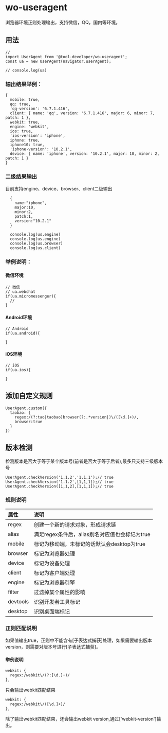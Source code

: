 # wo-useragent
浏览器环境正则处理输出，支持微信，QQ，国内等环境。


## 用法
```
//
import UserAgent from '@tool-developer/wo-useragent';
const ua = new UserAgent(navigator.userAgent);

// console.log(ua)
```
### 输出结果举例：
```
{
  mobile: true,
  qq: true,
  'qq-version': '6.7.1.416',
  client: { name: 'qq', version: '6.7.1.416', major: 6, minor: 7, patch: 1 },
  webkit: true,
  engine: 'webkit',
  ios: true,
  'ios-version': 'iphone',
  iphone: true,
  iphone10: true,
  'iphone-version': '10.2.1',
  device: { name: 'iphone', version: '10.2.1', major: 10, minor: 2, patch: 1 }
}
```
### 二级结果输出
目前支持engine、device、browser、client二级输出
```
  {
    name:"iphone",
    major:10,
    minor:2,
    patch:1,
    version:"10.2.1"
  }

  console.log(us.engine)
  console.log(us.engine)
  console.log(us.browser)
  console.log(us.client)
```

### 举例说明：

#### 微信环境
```
// 微信
// ua.webchat
if(ua.micromessenger){
  //
}
```

#### Android环境
```
// Android
if(ua.android){

}
```
#### iOS环境
```
// iOS
if(ua.ios){

}
```

## 添加自定义规则
```
UserAgent.custom({
  taobao: {
    regex:/(?:tao|taobao)browser(?:.*version|)\/([\d.]+)/,
    browser:true
  }
})
```
## 版本检测
检测版本是否大于等于某个版本号(前者是否大于等于后者),最多只支持三级版本号
```
UserAgent.checkVersion('1.1.2','1.1.1');// true
UserAgent.checkVersion('1.1.2',[1,1,1]);// true
UserAgent.checkVersion([1,1,2],[1,1,1]);// true
```

### 规则说明
| 属性	| 说明 | 
| :--  | :--  | 
| regex	| 创建一个新的请求对象，形成请求链 | 
| alias	| 满足regex条件后，alias别名对应值也会标记为true | 
| mobile	| 标记为移动端，未标记的话默认会desktop为true | 
| browser	| 标记为浏览器处理 | 
| device	| 标记为设备处理 | 
| client	| 标记为客户端处理 | 
| engine	| 标记为浏览器引擎 | 
| filter	| 过滤掉某个属性的影响 | 
| devtools	| 识别开发者工具标记 | 
| desktop	| 识别桌面端标记 | 

### 正则匹配说明
如果值输出true，正则中不能含有[子表达式捕获]处理，如果需要输出版本version，则需要对版本号进行[子表达式捕获]。
#### 举例说明
```
webkit: {
  regex:/webkit\/(?:[\d.]+)/
},
```
只会输出webkit匹配结果
```
webkit: {
  regex:/webkit\/([\d.]+)/
},
```
除了输出webkit匹配结果，还会输出webkit version,通过['webkit-version']输出。